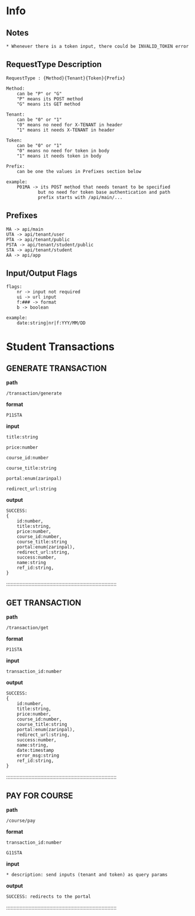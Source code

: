 # Info

## Notes

    * Whenever there is a token input, there could be INVALID_TOKEN error

## RequestType Description

    RequestType : {Method}{Tenant}{Token}{Prefix}

    Method:
        can be "P" or "G"
        "P" means its POST method
        "G" means its GET method

    Tenant:
        can be "0" or "1"
        "0" means no need for X-TENANT in header
        "1" means it needs X-TENANT in header

    Token:
        can be "0" or "1"
        "0" means no need for token in body
        "1" means it needs token in body

    Prefix:
        can be one the values in Prefixes section below

    example:
        P01MA -> its POST method that needs tenant to be specified
                but no need for token base authentication and path
                prefix starts with /api/main/...

## Prefixes

    MA -> api/main
    UTA -> api/tenant/user
    PTA -> api/tenant/public
    PSTA -> api/tenant/student/public
    STA -> api/tenant/student
    AA -> api/app

## Input/Output Flags

    flags:
        nr -> input not required
        ui -> url input
        f:### -> format
        b -> boolean

    example:
        date:string|nr|f:YYY/MM/DD


# Student Transactions

## GENERATE TRANSACTION

**path**

    /transaction/generate

**format**

    P11STA

**input**

    title:string

    price:number

    course_id:number

    course_title:string

    portal:enum(zarinpal)

    redirect_url:string

**output**

    SUCCESS:
    {
        id:number,
        title:string,
        price:number,
        course_id:number,
        course_title:string
        portal:enum(zarinpal),
        redirect_url:string,
        success:number,
        name:string
        ref_id:string,
    }

::::::::::::::::::::::::::::::::::::::::::::::::::::::::::::::::::::::::::

## GET TRANSACTION

**path**

    /transaction/get

**format**

    P11STA

**input**

    transaction_id:number

**output**

    SUCCESS:
    {
        id:number,
        title:string,
        price:number,
        course_id:number,
        course_title:string
        portal:enum(zarinpal),
        redirect_url:string,
        success:number,
        name:string,
        date:timestamp
        error_msg:string
        ref_id:string,
    }

::::::::::::::::::::::::::::::::::::::::::::::::::::::::::::::::::::::::::

## PAY FOR COURSE

**path**

    /course/pay

**format**

    transaction_id:number

    G11STA 

**input**

    * description: send inputs (tenant and token) as query params

**output**

    SUCCESS: redirects to the portal


::::::::::::::::::::::::::::::::::::::::::::::::::::::::::::::::::::::::::
